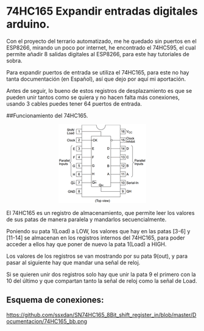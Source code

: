 # 74HC165 Expandir entradas digitales arduino.

Con el proyecto del terrario automatizado, me he quedado sin puertos en el ESP8266, mirando un poco por internet, he encontrado el 74HC595, el cual permite añadir 8 salidas digitales al ESP8266, para este hay tutoriales de sobra.

Para expandir puertos de entrada se utiliza el 74HC165, para este no hay tanta documentación (en Español), así que dejo por aquí mi aportación.

Antes de seguir, lo bueno de estos registros de desplazamiento es que se pueden unir tantos como se quiera y no hacen falta más conexiones, usando 3 cables puedes tener 64 puertos de entrada.

##Funcionamiento del 74HC165.
<div style="text-align:center"><img src ="https://github.com/ssxdan/SN74HC165_8Bit_shift_register_in/blob/master/Documentacion/882194.gif" /></div>

El 74HC165 es un registro de almacenamiento, que permite leer los valores de sus patas de manera paralela y mandarlos secuencialmente.

Poniendo su pata 1(Load) a LOW, los valores que hay en las patas [3-6] y [11-14] se almacenan en los registros internos del 74HC165, para poder acceder a ellos hay que poner de nuevo la pata  1(Load) a HIGH.

Los valores de los registros se van mostrando por su pata 9(out), y para pasar al siguiente hay que mandar una señal de reloj.

Si se quieren unir dos registros solo hay que unir la pata 9 el primero con la 10 del último y que compartan tanto la señal de reloj como la señal de Load.

## Esquema de conexiones:
https://github.com/ssxdan/SN74HC165_8Bit_shift_register_in/blob/master/Documentacion/74HC165_bb.png
